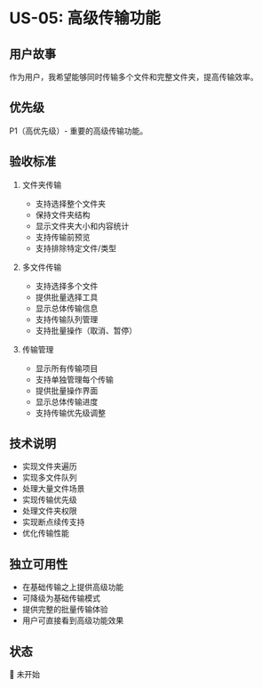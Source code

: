 # US-05: 高级传输功能

## 用户故事
作为用户，我希望能够同时传输多个文件和完整文件夹，提高传输效率。

## 优先级
P1（高优先级）- 重要的高级传输功能。

## 验收标准
1. 文件夹传输
   - 支持选择整个文件夹
   - 保持文件夹结构
   - 显示文件夹大小和内容统计
   - 支持传输前预览
   - 支持排除特定文件/类型

2. 多文件传输
   - 支持选择多个文件
   - 提供批量选择工具
   - 显示总体传输信息
   - 支持传输队列管理
   - 支持批量操作（取消、暂停）

3. 传输管理
   - 显示所有传输项目
   - 支持单独管理每个传输
   - 提供批量操作界面
   - 显示总体传输进度
   - 支持传输优先级调整

## 技术说明
- 实现文件夹遍历
- 实现多文件队列
- 处理大量文件场景
- 实现传输优先级
- 处理文件夹权限
- 实现断点续传支持
- 优化传输性能

## 独立可用性
- 在基础传输之上提供高级功能
- 可降级为基础传输模式
- 提供完整的批量传输体验
- 用户可直接看到高级功能效果

## 状态
🔄 未开始 